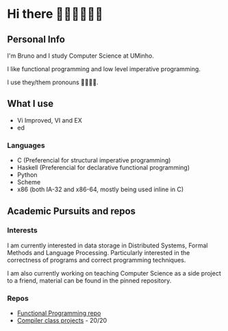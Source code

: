 # Hi there 👋:sparkles::blush::rainbow_flag::sparkles:

## Personal Info

I'm Bruno and I study Computer Science at UMinho.

I like functional programming and low level imperative programming.

I use they/them pronouns 🏳️‍🌈:transgender_flag:.

## What I use

* Vi Improved, VI and EX
* ed

### Languages

* C (Preferencial for structural imperative programming)
* Haskell (Preferencial for declarative functional programming)
* Python
* Scheme
* x86 (both IA-32 and x86-64, mostly being used inline in C)

## Academic Pursuits and repos

### Interests
I am currently interested in data storage in Distributed Systems, Formal Methods and Language Processing.
Particularly interested in the correctness of programs and correct programming techniques.

I am also currently working on teaching Computer Science as a side project to a friend, material can be found in the pinned repository.

### Repos

 * [Functional Programming repo](https://github.com/greybrunix/pf2022)
 * [Compiler class projects](https://github.com/greybrunix/PLC) - 20/20

</br>

